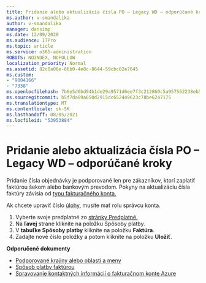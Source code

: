 ```yaml
---
title: Pridanie alebo aktualizácia čísla PO – Legacy WD – odporúčané kroky
ms.author: v-smandalika
author: v-smandalika
manager: dansimp
ms.date: 12/09/2020
ms.audience: ITPro
ms.topic: article
ms.service: o365-administration
ROBOTS: NOINDEX, NOFOLLOW
localization_priority: Normal
ms.assetid: 82c0a06e-86b0-4e8c-8644-59cbc02e7645
ms.custom:
- "9004166"
- "7338"
ms.openlocfilehash: 7b6e5d0bd94b1de29a9571d6ee7f3c212860c5a957562238eb5f5214ec676e87
ms.sourcegitcommit: b5f7da89a650d2915dc652449623c78be6247175
ms.translationtype: MT
ms.contentlocale: sk-SK
ms.lasthandoff: 08/05/2021
ms.locfileid: "53953884"
---
```

# <a name="add-or-update-po-number---legacy-wd---recommended-steps"></a>Pridanie alebo aktualizácia čísla PO – Legacy WD – odporúčané kroky

Pridanie čísla objednávky je podporované len pre [](https://docs.microsoft.com/azure/cost-management-billing/manage/pay-by-invoice) zákazníkov, ktorí zaplatiť faktúrou šekom alebo bankovým prevodom. Pokyny na aktualizáciu čísla faktúry závisia od [typu fakturačného konta.](https://docs.microsoft.com/azure/cost-management-billing/manage/view-all-accounts)

Ak chcete upraviť číslo [úlohy,](https://docs.microsoft.com/azure/role-based-access-control/rbac-and-directory-admin-roles) musíte mať rolu správcu konta.

1. Vyberte svoje predplatné zo [stránky Predplatné.](https://ms.portal.azure.com/#blade/Microsoft_Azure_Billing/SubscriptionsBlade)
2. Na **ľavej** strane kliknite na položku Spôsoby platby.
3. V **tabuľke Spôsoby platby** kliknite na položku **Faktúra**. 
4. Zadajte nové číslo položky a potom kliknite na položku **Uložiť**.

**Odporučené dokumenty**

- [Podporované krajiny alebo oblasti a meny](https://azure.microsoft.com/en-us/pricing/faq/) 
- [Spôsob platby faktúrou](https://docs.microsoft.com/azure/cost-management-billing/manage/pay-by-invoice) 
- [Spravovanie kontaktných informácií o fakturačnom konte Azure](https://docs.microsoft.com/azure/cost-management-billing/manage/change-azure-account-profile)


